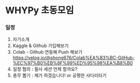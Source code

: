 # WHYPy 초동모임

### 일정
1. 자기소개
2. Kaggle & Github 가입해보기
3. Colab - Github 연동해 Push 해보기  
https://velog.io/@shong676/Colab%EA%B3%BC-GitHub-%EC%97%B0%EB%8F%99%ED%95%98%EA%B8%B0
4. 일정 협의 : 필사 세션 언제 할까요?  
5. 총무 뽑기 : 제가 하겠습니다! or 공평한 사다리타기


